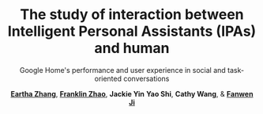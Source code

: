 <div align=center>

# The study of interaction between Intelligent Personal Assistants (IPAs) and human
Google Home's performance and user experience in social and task-oriented conversations

[**Eartha Zhang**](https://www.earthazhang.me), [**Franklin Zhao**](http://franklinzhao.top), **Jackie Yin** **Yao Shi**, **Cathy Wang**, & [**Fanwen Ji**](https://www.fanwenji.design)

<div align=left>

